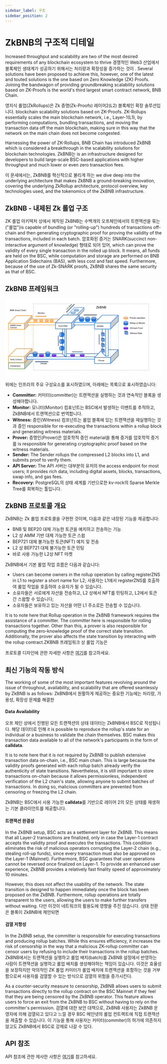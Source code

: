 ```yaml
---
sidebar_label: 구조
sidebar_position: 2
---
```

# ZkBNB의 구조적 디테일

Increased throughput and scalability are two of the most desired requirements of any blockchain ecosystem to thrive 경쟁적인 Web3 산업에서 블록체인 생태계가 성공하기 위해서는 처리량과 확장성을 증가하는 것이 . Several solutions have been proposed to achieve this, however, one of the latest and touted solutions is the one based on Zero Knowledge (ZK) Proofs. Joining the bandwagon of providing groundbreaking scalability solutions based on ZK-Proofs is the world's third largest smart contract network, BNB Chain.

영지식 롤업(ZkRollups)은 Zk 증명(Zk-Proofs) 레이어2(L2) 블록체인 확장 솔루션입니다. blockchain scalability solutions based on ZK-Proofs. ZK-Rollups essentially scales the main blockchain network, i.e., Layer-1(L1), by performing computations, bundling transactions, and moving the transaction data off the main blockchain, making sure in this way that the network on the main chain does not become congested.

Harnessing the power of ZK-Rollups, BNB Chain has introduced ZkBNB which is considered a breakthrough in the scalability solutions for blockchain technologies. ZkBNB는 is an infrastructure designed for developers to build large-scale BSC-based applications with higher throughput and much lower or even zero transaction fees.

이 문세에서는, ZkBNB를 혁신적으로 불리게 하는 we dive deep into the underlying architecture that makes ZkBNB a ground-breaking innovation, covering the underlying ZkRollup architecture, protocol overview, key technologies used, and the tokenomics of the ZkBNB infrastructure.

## ZkBNB - 내제된 Zk 롤업 구조

ZK 롤업 아키텍처 상에서 제작된 ZkBNB는 수백개의 오프체인에서의 트랜잭션을 묶는("롤업")is capable of bundling (or "rolling-up") hundreds of transactions off-chain and then generating cryptographic proof for proving the validity of the transactions, included in each batch. 암호화된 증거는 SNARK(succinct non-interactive argument of knowledge) 형태로 되어 있어, which can prove the validity of every single transaction in the rolled up block. It means, all funds are held on the BSC, while computation and storage are performed on BNB Application Sidechains (BAS), with less cost and fast speed. Furthermore, because of the use of Zk-SNARK proofs, ZkBNB shares the same security as that of BSC.

## ZkBNB 프레임워크

![](./zkbnb-framework.png)

위에는 인프라의 주요 구성요소를 표시하였으며, 아래에는 목록으로 표시하였습니다:

-   **Committer:** 커미터(committer)는 트랜잭션을 실행하는 것과 연속적인 블록을 생성해야합니다.
-   **Monitor:** 모니터(Monitor) 컴포넌트는 BSC에서 발생하는 이벤트를 추적하고, ZkBNB에서 트랜잭션으로 번역합니다.
-   **Witness:** 증인(Witness) 컴프넌트는 롤업 블록에 있는 트랜잭션을 재실행하는 것과 증인 responsible for re-executing the transactions within a rollup block and generating witness materials.
-   **Prover:** 증명인(Prover)은 암호학적 증인 material을 통해 증거를 암호학적 증거를 is responsible for generating cryptographic proof based on the witness materials.
-   **Sender:** The Sender rollups the compressed L2 blocks into L1, and submits proof to verify them.
-   **API Server:** The API 서버는 대부분의 유저의 the access endpoint for most users; it provides rich data, including digital assets, blocks, transactions, swap info, and gas fees.
-   **Recovery:** PostgreSQL의 상태 세계를 기반으로한 kv-rock의 Sparse Merkle Tree를 회복하는 툴입니다.

## ZkBNB 프로토콜 개요

ZkBNB는 Zk 롤업 프로토콜을 구현한 것이며, 다음과 같은 내장된 기능을 제공합니다:

-   BNB 및 BEP20 대체 가능한 토큰을 예치하고 전송하는 기능
-   L2 상 AMM 기반 대체 가능한 토큰 스왑
-   BEP721 대체 불가능한 토큰(NFT) 예치 및 전송
-   L2 상 BEP721 대체 불가능한 토큰 민팅 
-   바로 사용 가능한 L2상 NFT 마켓

ZkBNB에서 기본 롤업 작업 흐름은 다음과 같습니다:

-   Users can become owners in the rollup operation by calling registerZNS in L1 to register a short name for L2; 사용자는 L1에서 registerZNS를 호출하여 롤업 작업을 호출하여 소유자가 될 수 있습니다.
-   소유자들은 서로에게 자산을 전송하고, L2 상에서 NFT를 민팅하고, L2에서 토큰 간 스왑할 수 있습니다;
-   소유자들은 보유하고 있는 자산을 어떤 L1 주소로든 전송할 수 있습니다.

It is to note here that Rollup operation in the ZkBNB framework requires the assistance of a committer. The committer here is responsible for rolling transactions together. Other than this, a prover is also responsible for computing the zero-knowledge proof of the correct state transition. Additionally, the prover also affects the state transition by interacting with the rollup contract.ZKBNB 프레임워크 상 롤업 기능은 

프로토콜 디자인에 관한 자세한 사항은 [여기](https://github.com/bnb-chain/zkbnb/blob/master/docs/protocol.md)를 참고하세요.

## 최신 기능의 작동 방식

The working of some of the most important features revolving around the issue of throughout, availability, and scalability that are offered seamlessly by ZkBNB is as follows: ZkBNB에서 원활하게 제공하는 중요한 기능에는 처리량, 가용성, 확장성 문제를 해결한 

#### **Data Availability** 

오프 체인 상에서 진행된 모든 트랜잭션의 상태 데이터는 ZkBNB에서 BSC로 작성됩니다. 해당 데이터로 인해  it is possible to reproduce the rollup's state for an individual or a business to validate the chain themselves. BSC makes this transaction data available to all of the network's participants in the form of **calldata**.

It is to note here that it is not required by ZkBNB to publish extensive transaction data on-chain, i.e., BSC main chain. This is large because the validity proofs generated with each rollup batch already verify the authenticity of state transitions. Nevertheless, it is still important to store transactions on-chain because it allows permissionless, independent verification of the L2 chain's state, allowing anyone to submit batches of transactions. In doing so, malicious committers are prevented from censoring or freezing the L2 chain.

ZkBNB는 BSC에서 사용 가능한 **calldata**를 기반으로 레이어 2의 모든 상태를 재생하는 기본 클라이언트를 제공합니다.

#### 트랜잭션 완결성

In the ZkBNB setup, BSC acts as a settlement layer for ZkBNB. This means that all Layer-2 transactions are finalized, only in case the Layer-1 contract accepts the validity proof and executes the transactions. This condition eliminates the risk of malicious operators corrupting the Layer-2 chain (e.g., stealing roll-up funds), since every transaction must also be approved on the Layer-1 (Mainnet). Furthermore, BSC guarantees that user operations cannot be reversed once finalized on Layer-1. To provide an enhanced user experience, ZkBNB provides a relatively fast finality speed of approximately 10 minutes.

However, this does not affect the usability of the network. The state transition is designed to happen immediately once the block has been proposed on the ZkBNB. Furthermore, rollup operations are totally transparent to the users, allowing the users to make further transfers without waiting. 다만 이것이 네트워크의 활용도에 영향을 주진 않습니다. 상태 전환은 블록이 ZkBNB에 제안되면 

#### 검열 저항성

In the ZkBNB setup, the committer is responsible for executing transactions and producing rollup batches. While this ensures efficiency, it increases the risk of censorship in the way that a malicious ZK-rollup committer can censor users by refusing to include their transactions in the rollup batches. ZkBNB에서는 트랜잭션을 실행하고 롤업 배치(batch)를 
ZkBNB 설정에서 반영하는 사람이 트랜잭션을 실행하고 롤업 배치를 생성해야하는 책임이 있습니다. 이것은 효율성을 보장하지만 악의적인 ZK 롤업 커미터가 롤업 배치에 트랜잭션을 포함하는 것을 거부함으로써 사용자를 검열할 수 있는 방식으로 검열의 위험을 증가시킨다.

As a counter-security measure to censorship, ZkBNB allows users to submit transactions directly to the rollup contract on the BSC Mainnet if they feel that they are being censored by the ZkBNB operator. This feature allows users to force an exit from the ZkBNB to BSC without having to rely on the committer's permission.
검열에 대한 보안 대책으로, ZkBNB 사용자는 ZkBNB 운영자에 의해 검열되고 있다고 느낄 경우 BSC 메인넷의 롤업 컨트랙트에 직접 트랜잭션을 제출할 수 있습니다. 이 기능을 통해 사용자는 커미터(commiter)의 허가에 의존하지 않고도 ZkBNB에서 BSC로 강제로 나갈 수 있다.

## API 참조

API 참조에 관한 제사한 사항은 [여기](https://github.com/bnb-chain/zkbnb/blob/master/docs/api_reference.md)를 참고하세요.